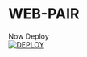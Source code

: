 # WEB-PAIR


Now Deploy
    <br>
<a href='https://dashboard.koyeb.com/new?template=https://github.com/Qadeer-bhai/MyWebPair' target="_blank"><img alt='DEPLOY' src='https://img.shields.io/badge/-DEPLOY-black?style=for-the-badge&logo=koyeb&logoColor=white'/>
